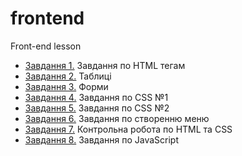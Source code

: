 # frontend
Front-end lesson

* [Завдання 1.](https://github.com/ClarisVerbis/frontend/tree/master/task1) Завдання по HTML тегам
* [Завдання 2.](https://github.com/ClarisVerbis/frontend/tree/master/tables) Таблиці
* [Завдання 3.](https://github.com/ClarisVerbis/frontend/tree/master/forms) Форми
* [Завдання 4.](https://github.com/ClarisVerbis/frontend/tree/master/css1) Завдання по CSS №1
* [Завдання 5.](https://github.com/ClarisVerbis/frontend/tree/master/css2) Завдання по CSS №2
* [Завдання 6.](https://github.com/ClarisVerbis/frontend/tree/master/menu) Завдання по створенню меню
* [Завдання 7.](https://github.com/ClarisVerbis/frontend/tree/master/test) Контрольна робота по HTML та CSS
* [Завдання 8.](https://github.com/ClarisVerbis/frontend/tree/master/js1) Завдання по JavaScript
